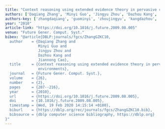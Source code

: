 ```yaml
---
title: "Context reasoning using extended evidence theory in pervasive computing environments"
authors: ['Daqiang Zhang', 'Minyi Guo', 'Jingyu Zhou', 'Dazhou Kang', 'Jiannong Cao']
authors-key: ['zhangdaqiang', 'guominyi', 'zhoujingyu', 'kangdazhou', 'caojiannong']
year: "2010"
article-link: "https://doi.org/10.1016/j.future.2009.08.005"
venue: "Future Gener. Comput. Syst."
bibex: "@article{DBLP:journals/fgcs/ZhangGZKC10,
  author    = {Daqiang Zhang and
               Minyi Guo and
               Jingyu Zhou and
               Dazhou Kang and
               Jiannong Cao},
  title     = {Context reasoning using extended evidence theory in pervasive computing
               environments},
  journal   = {Future Gener. Comput. Syst.},
  volume    = {26},
  number    = {2},
  pages     = {207--216},
  year      = {2010},
  url       = {https://doi.org/10.1016/j.future.2009.08.005},
  doi       = {10.1016/j.future.2009.08.005},
  timestamp = {Wed, 19 Feb 2020 14:15:14 +0100},
  biburl    = {https://dblp.org/rec/journals/fgcs/ZhangGZKC10.bib},
  bibsource = {dblp computer science bibliography, https://dblp.org}
}"
---
```

